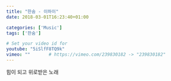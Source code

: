 ```yaml
---
title: "한숨 - 이하이"
date: 2018-03-01T16:23:40+01:00

categories: ['Music']
tags: ['한숨']

# Set your video id for
youtube: "5iSlfF8TQ9k"
vimeo: ""       # https://vimeo.com/239830182 -> "239830182"
---
```

힘이 되고 위로받은 노래
